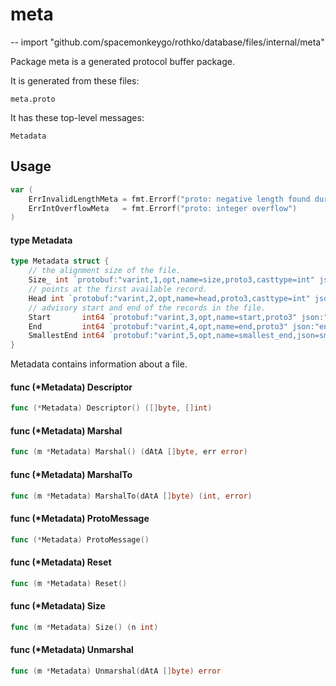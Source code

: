 # meta
--
    import "github.com/spacemonkeygo/rothko/database/files/internal/meta"

Package meta is a generated protocol buffer package.

It is generated from these files:

    meta.proto

It has these top-level messages:

    Metadata

## Usage

```go
var (
	ErrInvalidLengthMeta = fmt.Errorf("proto: negative length found during unmarshaling")
	ErrIntOverflowMeta   = fmt.Errorf("proto: integer overflow")
)
```

#### type Metadata

```go
type Metadata struct {
	// the alignment size of the file.
	Size_ int `protobuf:"varint,1,opt,name=size,proto3,casttype=int" json:"size,omitempty"`
	// points at the first available record.
	Head int `protobuf:"varint,2,opt,name=head,proto3,casttype=int" json:"head,omitempty"`
	// advisory start and end of the records in the file.
	Start       int64 `protobuf:"varint,3,opt,name=start,proto3" json:"start,omitempty"`
	End         int64 `protobuf:"varint,4,opt,name=end,proto3" json:"end,omitempty"`
	SmallestEnd int64 `protobuf:"varint,5,opt,name=smallest_end,json=smallestEnd,proto3" json:"smallest_end,omitempty"`
}
```

Metadata contains information about a file.

#### func (*Metadata) Descriptor

```go
func (*Metadata) Descriptor() ([]byte, []int)
```

#### func (*Metadata) Marshal

```go
func (m *Metadata) Marshal() (dAtA []byte, err error)
```

#### func (*Metadata) MarshalTo

```go
func (m *Metadata) MarshalTo(dAtA []byte) (int, error)
```

#### func (*Metadata) ProtoMessage

```go
func (*Metadata) ProtoMessage()
```

#### func (*Metadata) Reset

```go
func (m *Metadata) Reset()
```

#### func (*Metadata) Size

```go
func (m *Metadata) Size() (n int)
```

#### func (*Metadata) Unmarshal

```go
func (m *Metadata) Unmarshal(dAtA []byte) error
```
